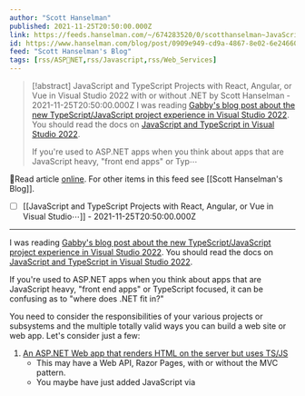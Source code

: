 ```yaml
---
author: "Scott Hanselman"
published: 2021-11-25T20:50:00.000Z
link: https://feeds.hanselman.com/~/674283520/0/scotthanselman~JavaScript-and-TypeScript-Projects-with-React-Angular-or-Vue-in-Visual-Studio-with-or-without-NET
id: https://www.hanselman.com/blog/post/0909e949-cd9a-4867-8e02-6e24660b1856
feed: "Scott Hanselman's Blog"
tags: [rss/ASP〭NET,rss/Javascript,rss/Web_Services]
---
```

> [!abstract] JavaScript and TypeScript Projects with React, Angular, or Vue in Visual Studio 2022 with or without .NET by Scott Hanselman - 2021-11-25T20:50:00.000Z
> I was reading [Gabby's blog post about the new TypeScript/JavaScript project experience in Visual Studio 2022](https://devblogs.microsoft.com/visualstudio/the-new-javascript-typescript-experience-in-vs-2022-preview-3/). You should read the docs on [JavaScript and TypeScript in Visual Studio 2022](https://docs.microsoft.com/en-us/visualstudio/javascript/javascript-in-vs-2022?view=vs-2022).
> 
> If you're used to ASP.NET apps when you think about apps that are JavaScript heavy, "front end apps" or Typ⋯

🔗Read article [online](https://feeds.hanselman.com/~/674283520/0/scotthanselman~JavaScript-and-TypeScript-Projects-with-React-Angular-or-Vue-in-Visual-Studio-with-or-without-NET). For other items in this feed see [[Scott Hanselman's Blog]].

- [ ] [[JavaScript and TypeScript Projects with React, Angular, or Vue in Visual Studio⋯]] - 2021-11-25T20:50:00.000Z
- - -
I was reading [Gabby's blog post about the new TypeScript/JavaScript project experience in Visual Studio 2022](https://feeds.hanselman.com/~/t/0/0/scotthanselman/~https://devblogs.microsoft.com/visualstudio/the-new-javascript-typescript-experience-in-vs-2022-preview-3/). You should read the docs on [JavaScript and TypeScript in Visual Studio 2022](https://feeds.hanselman.com/~/t/0/0/scotthanselman/~https://docs.microsoft.com/en-us/visualstudio/javascript/javascript-in-vs-2022?view=vs-2022).

If you're used to ASP.NET apps when you think about apps that are JavaScript heavy, "front end apps" or TypeScript focused, it can be confusing as to "where does .NET fit in?"

You need to consider the responsibilities of your various projects or subsystems and the multiple totally valid ways you can build a web site or web app. Let's consider just a few:

1. [An ASP.NET Web app that renders HTML on the server but uses TS/JS](https://feeds.hanselman.com/~/t/0/0/scotthanselman/~https://docs.microsoft.com/en-us/visualstudio/javascript/tutorial-aspnet-with-typescript?view=vs-2022)
    - This may have a Web API, Razor Pages, with or without the MVC pattern.
    - You maybe have just added JavaScript via <script> tags
    - Maybe you added a script minimizer/minifier task
    - Can be confusing because it can feel like your app needs to 'build both the client and the server' from one project
2. A mostly JavaScript/TypeScript frontend app where the HTML could be served from any web server (node, kestrel, static web apps, nginx, etc)
    - This app may use Vue or React or Angular but it's not an "ASP.NET app"
    - It calls backend Web APIs that may be served by ASP.NET, Azure Functions, 3rd party REST APIs, or all of the above
    - This scenario has sometimes been confusing for ASP.NET developers who may get confused about responsibility. Who builds what, where do things end up, how do I build and deploy this?

[VS2022](https://feeds.hanselman.com/~/t/0/0/scotthanselman/~https://docs.microsoft.com/en-us/visualstudio/javascript/javascript-in-vs-2022?view=vs-2022) brings JavaScript and TypeScript support into VS with a full JavaScript Language Service based on TS. It provides a TypeScript NuGet Package so you can build your whole app with MSBuild and VS will do the right thing.

> **NEW:** Starting in Visual Studio 2022, there is a new JavaScript/TypeScript project type (.esproj) that allows you to create standalone Angular, React, and Vue projects in Visual Studio.

The .esproj concept is great for folks familiar with Visual Studio as we know that a Solution contains one or more Projects. Visual Studio manages files for a single application in a _Project_. The project includes source code, resources, and configuration files. In this case we can have a .csproj for a backend Web API and an .esproj that uses a client side template like Angular, React, or Vue.

Thing is, historically when Visual Studio supported Angular, React, or Vue, it's templates were out of date and not updated enough. VS2022 uses the native CLIs for these front ends, solving that problem with [Angular CLI](https://feeds.hanselman.com/~/t/0/0/scotthanselman/~https://angular.io/cli), [Create React App](https://feeds.hanselman.com/~/t/0/0/scotthanselman/~https://github.com/facebook/create-react-app), and [Vue CLI](https://feeds.hanselman.com/~/t/0/0/scotthanselman/~https://cli.vuejs.org/).

If I am in VS and go "File New Project" there are Standalone templates that solve Example 2 above. I'll pick JavaScript React.

![Standalone JavaScript Templates in VS2022](https://www.hanselman.com/blog/content/binary/Windows-Live-Writer/97390fb5b7df_12523/image_8fbe4808-d001-4208-a77c-614f8ed4126d.png "Standalone JavaScript Templates in VS2022")

Then I'll click "Add integration for Empty ASP.NET Web API. This will give me a frontend with javascript ready to call a ASP.NET Web API backend. I'll [follow along here](https://feeds.hanselman.com/~/t/0/0/scotthanselman/~https://docs.microsoft.com/en-us/visualstudio/javascript/tutorial-asp-net-core-with-react?view=vs-2022).

![Standalone JavaScript React Template](https://www.hanselman.com/blog/content/binary/Windows-Live-Writer/97390fb5b7df_12523/image_bc274b03-19f1-4f1f-8fb8-f9d2f9dce344.png "Standalone JavaScript React Template")

It then uses the React CLI to make the front end, which again, is cool as it's whatever version I want it to be.

![React Create CLI](https://www.hanselman.com/blog/content/binary/Windows-Live-Writer/97390fb5b7df_12523/image_3b618c5d-75cd-4dc3-b9c6-78be33dbe019.png "React Create CLI")

Then I'll add my ASP.NET Web API backend to the same solution, so now I have an esproj and a csproj like this

![frontend and backend](https://www.hanselman.com/blog/content/binary/Windows-Live-Writer/97390fb5b7df_12523/image_ecdd0c10-39eb-4eb9-aa87-6d9c712d362f.png "frontend and backend")

Now I have a nice clean two project system - in this case more JavaScript focused than .NET focused. This one uses npm to startup the project using their web development server and proxyMiddleware to proxy localhost:3000 calls over to the ASP.NET Web API project.

Here is a React app served by npm calling over to the Weather service served from Kestrel on ASP.NET.

![npm app running in VS 2022 against an ASP.NET Web API](https://www.hanselman.com/blog/content/binary/Windows-Live-Writer/97390fb5b7df_12523/image_5d1af2f4-4754-4aa8-9e24-8ab9fa23a01c.png "npm app running in VS 2022 against an ASP.NET Web API")

This is inverted than most ASP.NET Folks are used to, and that's OK. This shows me that Visual Studio 2022 can support either development style, use the CLI that is installed for whatever Frontend Framework, and allow me to choose what web server and web browser (via Launch.json) I want.

If you want to flip it, and [put ASP.NET Core as the primary and then bring in some TypeScript/JavaScript, follow this tutorial because](https://feeds.hanselman.com/~/t/0/0/scotthanselman/~https://docs.microsoft.com/en-us/visualstudio/javascript/tutorial-aspnet-with-typescript?view=vs-2022) that's also possible!

---

**Sponsor:** Make login Auth0’s problem. Not yours. Provide the convenient login features your customers want, like social login, multi-factor authentication, single sign-on, passwordless, and more. [Get started for free.](https://feeds.hanselman.com/~/t/0/0/scotthanselman/~pubads.g.doubleclick.net/gampad/clk?id=5840349572&iu=/6839/lqm.scotthanselman.site)

  

---

© 2021 Scott Hanselman. All rights reserved.  

![](https://feeds.hanselman.com/~/i/674283520/0/scotthanselman)

[![](https://assets.feedblitz.com/i/fblike20.png)](https://feeds.hanselman.com/_/28/674283520/scotthanselman "Like on Facebook") [![](https://assets.feedblitz.com/i/x.png)](https://feeds.hanselman.com/_/24/674283520/scotthanselman "Post to X.com") [![](https://assets.feedblitz.com/i/email20.png)](https://feeds.hanselman.com/_/19/674283520/scotthanselman "Subscribe by email") [![](https://assets.feedblitz.com/i/rss20.png)](https://feeds.hanselman.com/_/20/674283520/scotthanselman "Subscribe by RSS")
